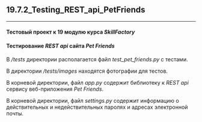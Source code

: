 ## 19.7.2_Testing_REST_api_PetFriends
______
#### Тестовый проект к 19 модулю курса ***SkillFactory***  
  
#### Тестирование *REST api* сайта *Pet Friends*  
  
В */tests* директории располагается файл *test_pet_friends.py* с тестами.

В директории */tests/images* находятся фотографии для тестов.  
  
В корневой директории, файл *app.py* содержит библиотеку к *REST api* сервису веб-приложения *Pet Friends*.  

В корневой директории, файл *settings.py* содержит информацию о действительных и недействительных паролях и адресах электронной почты.  



